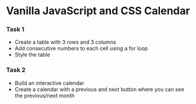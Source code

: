 # Vanilla JavaScript and CSS Calendar

### Task 1

* Create a table with 3 rows and 3 columns
* Add consecutive numbers to each cell using a for loop
* Style the table

### Task 2

* Build an interactive calendar
* Create a calendar with a previous and next button where you can see the previous/next month

